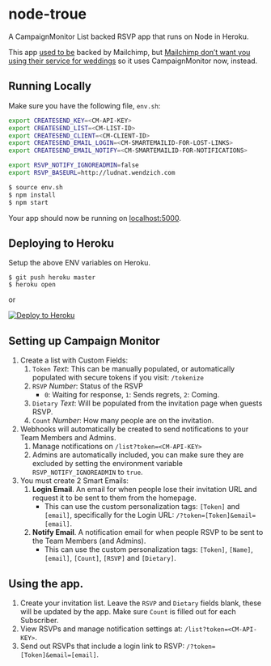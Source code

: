 # node-troue

A CampaignMonitor List backed RSVP app that runs on Node in Heroku.

This app [used to be](https://github.com/ludwigw/node-troue/commit/7872fae83ef21c1875d7b004472581345448418b) backed by Mailchimp, but [Mailchimp don’t want you using their service for weddings](http://ludwig.nz/2017/06/23/dont-use-mailchimp-for-weddings/) so it uses CampaignMonitor now, instead.

## Running Locally

Make sure you have the following file, `env.sh`:

```sh
export CREATESEND_KEY=<CM-API-KEY>
export CREATESEND_LIST=<CM-LIST-ID>
export CREATESEND_CLIENT=<CM-CLIENT-ID>
export CREATESEND_EMAIL_LOGIN=<CM-SMARTEMAILID-FOR-LOST-LINKS>
export CREATESEND_EMAIL_NOTIFY=<CM-SMARTEMAILID-FOR-NOTIFICATIONS>

export RSVP_NOTIFY_IGNOREADMIN=false
export RSVP_BASEURL=http://ludnat.wendzich.com
```

```sh
$ source env.sh
$ npm install
$ npm start
```

Your app should now be running on [localhost:5000](http://localhost:5000/).

## Deploying to Heroku

Setup the above ENV variables on Heroku.

```
$ git push heroku master
$ heroku open
```
or

[![Deploy to Heroku](https://www.herokucdn.com/deploy/button.png)](https://heroku.com/deploy)

## Setting up Campaign Monitor

1. Create a list with Custom Fields:
	1. `Token` _Text_: This can be manually populated, or automatically populated with secure tokens if you visit: `/tokenize`
	2. `RSVP` _Number_: Status of the RSVP
		- `0`: Waiting for response, `1`: Sends regrets, `2`: Coming.
	3. `Dietary` _Text_: Will be populated from the invitation page when guests RSVP.
	5. `Count` _Number_: How many people are on the invitation.
2. Webhooks will automatically be created to send notifications to your Team Members and Admins.
	1. Manage notifications on `/list?token=<CM-API-KEY>`
	2. Admins are automatically included, you can make sure they are excluded by setting the environment variable `RSVP_NOTIFY_IGNOREADMIN` to `true`.
3. You must create 2 Smart Emails:
	1. **Login Email**. An email for when people lose their invitation URL and request it to be sent to them from the homepage.
		- This can use the custom personalization tags: `[Token]` and `[email]`, specifically for the Login URL: `/?token=[Token]&email=[email]`.
	2. **Notify Email**. A notification email for when people RSVP to be sent to the Team Members (and Admins).
		- This can use the custom personalization tags: `[Token]`, `[Name]`, `[email]`, `[Count]`, `[RSVP]` and `[Dietary]`.

## Using the app.

1. Create your invitation list. Leave the `RSVP` and `Dietary` fields blank, these will be updated by the app. Make sure `Count` is filled out for each Subscriber.
1. View RSVPs and manage notification settings at: `/list?token=<CM-API-KEY>`.
1. Send out RSVPs that include a login link to RSVP: `/?token=[Token]&email=[email]`.

